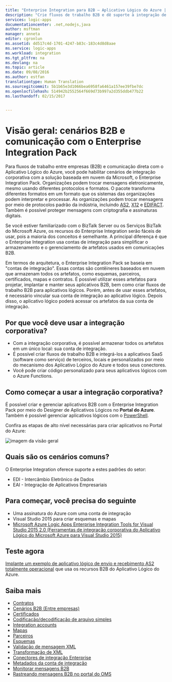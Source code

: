 ```yaml
---
title: "Enterprise Integration para B2B – Aplicativo Lógico do Azure | Microsoft Docs"
description: "Crie fluxos de trabalho B2B e dê suporte à integração de cenários corporativos para aplicativos lógicos com o Enterprise Integration Pack"
services: logic-apps
documentationcenter: .net,nodejs,java
author: msftman
manager: anneta
editor: cgronlun
ms.assetid: dd517c4d-1701-4247-b83c-183c4d8d8aae
ms.service: logic-apps
ms.workload: integration
ms.tgt_pltfrm: na
ms.devlang: na
ms.topic: article
ms.date: 09/08/2016
ms.author: estfan
translationtype: Human Translation
ms.sourcegitcommit: 5b1b65e3d1066bea6958fa6461a157ee39fbe7dc
ms.openlocfilehash: 514942b2552564f669d73b997a2d355ddb477b22
ms.lasthandoff: 02/15/2017


---
```

# <a name="overview-b2b-scenarios-and-communication-with-the-enterprise-integration-pack"></a>Visão geral: cenários B2B e comunicação com o Enterprise Integration Pack

Para fluxos de trabalho entre empresas (B2B) e comunicação direta com o Aplicativo Lógico do Azure, você pode habilitar cenários de integração corporativa com a solução baseada em nuvem da Microsoft, o Enterprise Integration Pack. Organizações podem trocar mensagens eletronicamente, mesmo usando diferentes protocolos e formatos. O pacote transforma diferentes formatos em um formato que os sistemas das organizações podem interpretar e processar. As organizações podem trocar mensagens por meio de protocolos padrão da indústria, incluindo [AS2](../logic-apps/logic-apps-enterprise-integration-as2.md), [X12](logic-apps-enterprise-integration-x12.md) e [EDIFACT](../logic-apps/logic-apps-enterprise-integration-edifact.md). Também é possível proteger mensagens com criptografia e assinaturas digitais.

Se você estiver familiarizado com o BizTalk Server ou os Serviços BizTalk do Microsoft Azure, os recursos do Enterprise Integration serão fáceis de usar, pois a maioria dos conceitos é semelhante. A principal diferença é que o Enterprise Integration usa contas de integração para simplificar o armazenamento e o gerenciamento de artefatos usados em comunicações B2B. 

Em termos de arquitetura, o Enterprise Integration Pack se baseia em "contas de integração". Essas contas são contêineres baseados em nuvem que armazenam todos os artefatos, como esquemas, parceiros, certificados, mapas e contratos. É possível utilizar esses artefatos para projetar, implantar e manter seus aplicativos B2B, bem como criar fluxos de trabalho B2B para aplicativos lógicos. Porém, antes de usar esses artefatos, é necessário vincular sua conta de integração ao aplicativo lógico. Depois disso, o aplicativo lógico poderá acessar os artefatos da sua conta de integração.

## <a name="why-should-you-use-enterprise-integration"></a>Por que você deve usar a integração corporativa?

* Com a integração corporativa, é possível armazenar todos os artefatos em um único local: sua conta de integração.
* É possível criar fluxos de trabalho B2B e integrá-los a aplicativos SaaS (software como serviço) de terceiros, locais e personalizados por meio do mecanismo dos Aplicativo Lógico do Azure e todos seus conectores.
* Você pode criar código personalizado para seus aplicativos lógicos com o Azure Functions.

## <a name="how-to-get-started-with-enterprise-integration"></a>Como começar a usar a integração corporativa?

É possível criar e gerenciar aplicativos B2B com o Enterprise Integration Pack por meio do Designer de Aplicativos Lógicos no **Portal do Azure**. Também é possível gerenciar aplicativos lógicos com o [PowerShell](https://msdn.microsoft.com/library/azure/mt652195.aspx "Tópicos do PowerShell para aplicativos lógicos").

Confira as etapas de alto nível necessárias para criar aplicativos no Portal do Azure:

![imagem da visão geral](media/logic-apps-enterprise-integration-overview/overview-0.png)  

## <a name="what-are-some-common-scenarios"></a>Quais são os cenários comuns?

O Enterprise Integration oferece suporte a estes padrões do setor:

* EDI - Intercâmbio Eletrônico de Dados
* EAI - Integração de Aplicativos Empresariais

## <a name="heres-what-you-need-to-get-started"></a>Para começar, você precisa do seguinte

* Uma assinatura do Azure com uma conta de integração
* Visual Studio 2015 para criar esquemas e mapas
* [Microsoft Azure Logic Apps Enterprise Integration Tools for Visual Studio 2015 2.0 (Ferramentas de integração corporativa do Aplicativo Lógico do Microsoft Azure para Visual Studio 2015)](https://aka.ms/vsmapsandschemas)  

## <a name="try-it-now"></a>Teste agora

[Implante um exemplo de aplicativo lógico de envio e recebimento AS2 totalmente operacional](https://github.com/Azure/azure-quickstart-templates/tree/master/201-logic-app-as2-send-receive) que usa os recursos B2B do Aplicativo Lógico do Azure.

## <a name="learn-more"></a>Saiba mais
* [Contratos](../logic-apps/logic-apps-enterprise-integration-agreements.md "Saiba mais sobre contratos de integração corporativa")
* [Cenários B2B (Entre empresas)](../logic-apps/logic-apps-enterprise-integration-b2b.md "Aprenda a criar Aplicativos lógicos com recursos de B2B")  
* [Certificados](logic-apps-enterprise-integration-certificates.md "Saiba mais sobre certificados da integração corporativa")
* [Codificação/decodificação de arquivo simples](logic-apps-enterprise-integration-flatfile.md "Aprenda a codificar e decodificar o conteúdo de arquivo simples")  
* [Integration accounts](../logic-apps/logic-apps-enterprise-integration-accounts.md "Learn about contas de integração")
* [Mapas](../logic-apps/logic-apps-enterprise-integration-maps.md "Saiba mais sobre mapas da integração corporativa")
* [Parceiros](logic-apps-enterprise-integration-partners.md "Saiba mais sobre parceiros da integração corporativa")
* [Esquemas](logic-apps-enterprise-integration-schemas.md "Saiba mais sobre esquemas de integração corporativa")
* [Validação de mensagem XML](logic-apps-enterprise-integration-xml.md "Aprenda a validar mensagens XML com Aplicativos lógicos")
* [Transformação de XML](logic-apps-enterprise-integration-transform.md "Saiba mais sobre mapas da integração corporativa")
* [Conectores de integração Enterprise](../connectors/apis-list.md "Saiba mais sobre os conectores do enterprise integration pack")
* [Metadados da conta de integração](../logic-apps/logic-apps-enterprise-integration-metadata.md "Saiba mais sobre os metadados da conta de integração")
* [Monitorar mensagens B2B](logic-apps-monitor-b2b-message.md "Saiba mais sobre o monitoramento de mensagens B2B")
* [Rastreando mensagens B2B no portal do OMS](logic-apps-track-b2b-messages-omsportal.md "Saiba mais sobre o acompanhamento de mensagens B2B no portal do OMS")


